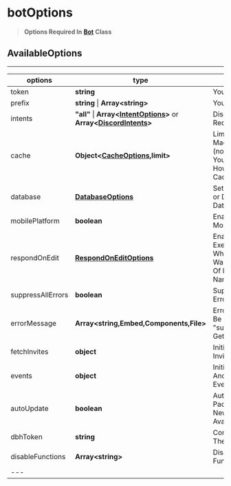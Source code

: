 # botOptions

> **Options Required In** [**Bot**](../../class/bot.md) **Class**

## AvailableOptions

***

| options           | type                                                                                                                                                                         | description                                                                               | optional | usage                                                                                            |
| ----------------- | ---------------------------------------------------------------------------------------------------------------------------------------------------------------------------- | ----------------------------------------------------------------------------------------- | -------- | ------------------------------------------------------------------------------------------------ |
| token             | **string**                                                                                                                                                                   | Your Bot Token                                                                            | false    | `token:"Token"`                                                                                  |
| prefix            | **string** \| **Array\<string>**                                                                                                                                             | Your Bot Prefix(s)                                                                        | false    | `prefix:["."]` or `prefix:"."`                                                                   |
| intents           | **"all"** \| **Array<**[**IntentOptions**](intentOptions.md)**>** or **Array<**[**DiscordIntents**](https://discord.com/developers/docs/topics/gateway#list-of-intents)**>** | Discord Intents Required By Bot                                                           | false    | intents:"all" or `intents: ["guilds","guildMessages"]` or `intents: ["GUILDS","GUILD_MESSAGES"]` |
| cache             | **Object<**[**CacheOptions**](cacheOptions.md)**,limit>**                                                                                                                    | Limit The Caches Made By the Bot (note: Don't Use If You Don't Know How To Manage Caches) | false    | `cache :{ guilds: 10, channels: 50, users: 10, messages: 200 }`                                  |
| database          | [**DatabaseOptions**](databaseOptions.md)                                                                                                                                    | Setup For Custom or Default Database                                                      | true     | `database:{db:"default",tables:["main"],path:"./database/",promisify:false}`                     |
| mobilePlatform    | **boolean**                                                                                                                                                                  | Enable/Disable Mobile Presence                                                            | true     | `mobilePlatform:true`                                                                            |
| respondOnEdit     | [**RespondOnEditOptions**](respondOnEditOptions.md)                                                                                                                          | Enables Bot To Execute Cmds When A Message Was Edited To one Of Bot's Command Name        | true     | `respondOnEdit:{command:true,alwaysExecute:false,nonPrefixed:false,timeLimit:60000}`             |
| suppressAllErrors | **boolean**                                                                                                                                                                  | Suppresses All Errors                                                                     | true     | `suppressAllErrors:false`                                                                        |
| errorMessage      | **Array\<string,Embed,Components,File>**                                                                                                                                     | Error Message To Be Sent When "suppressAllErrors" Gets Triggered                          | true     | `errorMessage:["An Error Occurred"]`                                                             |
| fetchInvites      | **object**                                                                                                                                                                   | Initialises InviteSystem Class                                                            | true     | `fetchInvites:{enabled:true,cacheInviters:false}`                                                |
| events            | **object**                                                                                                                                                                   | Initialises Timeout And FuncTionError Event                                               | true     | `events:{timeout:true,functionError:true}`                                                       |
| autoUpdate        | **boolean**                                                                                                                                                                  | Auto-updates The Package When New Version Is Available                                    | true     | `autoUpdate:true`                                                                                |
| dbhToken          | **string**                                                                                                                                                                   | Connects The Bot The DBH Hosting                                                          | true     | `dbhToken:"DBH Token"`                                                                           |
| disableFunctions  | **Array\<string>**                                                                                                                                                           | Disables The Functions Provided                                                           | true     | `disableFunctions:["$botLeave","$clientToken"]`                                                  |
| ---               |                                                                                                                                                                              |                                                                                           |          |                                                                                                  |
